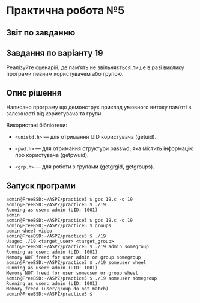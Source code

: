 # Практична робота №5

## Звіт по завданню

## Завдання по варіанту 19

Реалізуйте сценарій, де пам’ять не звільняється лише в разі виклику програми певним користувачем або групою.

## Опис рішення

Написано програму що демонструє приклад умовного витоку памʼяті в залежності від користувача та групи.

Використані бібліотеки:

 - `<unistd.h>` — для отримання UID користувача (getuid).

 - `<pwd.h>` — для отримання структури passwd, яка містить інформацію про користувача (getpwuid).

 - `<grp.h>` — для роботи з групами (getgrgid, getgroups).

## Запуск програми

```shell
admin@FreeBSD:~/ASPZ/practice5 $ gcc 19.c -o 19
admin@FreeBSD:~/ASPZ/practice5 $ ./19
Running as user: admin (UID: 1001)
admin
admin@FreeBSD:~/ASPZ/practice5 $ gcc 19.c -o 19
admin@FreeBSD:~/ASPZ/practice5 $ groups
admin wheel video
admin@FreeBSD:~/ASPZ/practice5 $ ./19 
Usage: ./19 <target_user> <target_group>
admin@FreeBSD:~/ASPZ/practice5 $ ./19 admin somegroup
Running as user: admin (UID: 1001)
Memory NOT freed for user admin or group somegroup
admin@FreeBSD:~/ASPZ/practice5 $ ./19 someuser wheel
Running as user: admin (UID: 1001)
Memory NOT freed for user someuser or group wheel
admin@FreeBSD:~/ASPZ/practice5 $ ./19 someuser somegroup
Running as user: admin (UID: 1001)
Memory freed (user/group do not match)
admin@FreeBSD:~/ASPZ/practice5 $
```
